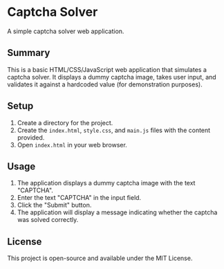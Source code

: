 # Captcha Solver

A simple captcha solver web application.

## Summary

This is a basic HTML/CSS/JavaScript web application that simulates a captcha solver.  It displays a dummy captcha image, takes user input, and validates it against a hardcoded value (for demonstration purposes).

## Setup

1.  Create a directory for the project.
2.  Create the `index.html`, `style.css`, and `main.js` files with the content provided.
3.  Open `index.html` in your web browser.

## Usage

1.  The application displays a dummy captcha image with the text "CAPTCHA".
2.  Enter the text "CAPTCHA" in the input field.
3.  Click the "Submit" button.
4.  The application will display a message indicating whether the captcha was solved correctly.

## License

This project is open-source and available under the MIT License.